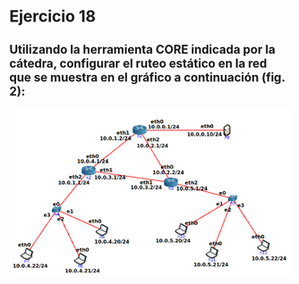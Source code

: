# Ejercicio 18

## Utilizando la herramienta CORE indicada por la cátedra, configurar el ruteo estático en la red que se muestra en el gráfico a continuación (fig. 2):

![Diagrama Ejercicio 18](../Recursos-practica2/1-ruteo-estatico.png)
